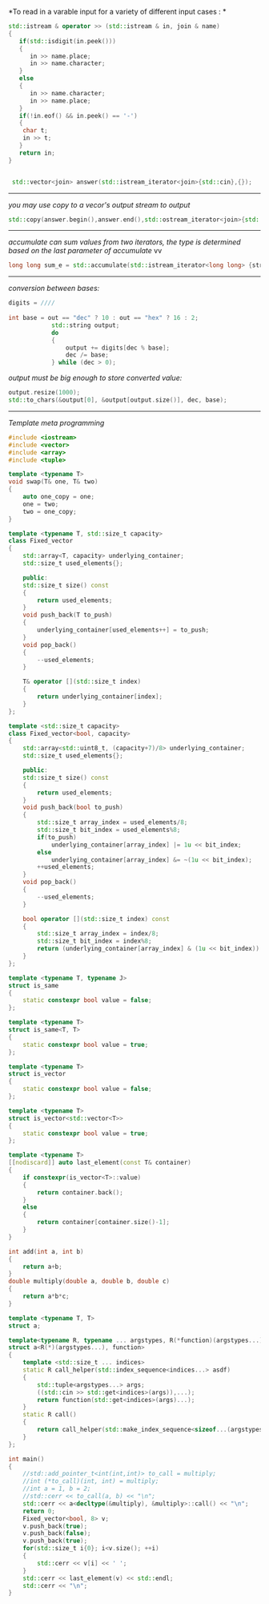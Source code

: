 *To read in a varable input for a variety of different input cases : *
```cpp
std::istream & operator >> (std::istream & in, join & name)
{
   if(std::isdigit(in.peek()))
   {
      in >> name.place;
      in >> name.character;
   }
   else
   {
      in >> name.character;
      in >> name.place;
   }
   if(!in.eof() && in.peek() == '-')
   {
    char t;
    in >> t;
   }
   return in;
}


 std::vector<join> answer(std::istream_iterator<join>{std::cin},{});
 ```
 
---------------------------------------------------------------------

*you may use copy to a vecor's output stream to output*
   
```cpp
std::copy(answer.begin(),answer.end(),std::ostream_iterator<join>{std::cout});
```

---------------------------------------------------------------------
   
*accumulate can sum values from two iterators, the type is determined based on the last parameter of accumulate*
                                                                                  vv
```cpp
long long sum_e = std::accumulate(std::istream_iterator<long long> {stream}, {}, 0ll);
```

---------------------------------------------------------------------
   
*conversion between bases:*


```cpp
digits = ////
   
int base = out == "dec" ? 10 : out == "hex" ? 16 : 2;
            std::string output;
            do 
            { 
                output += digits[dec % base];
                dec /= base;
            } while (dec > 0);
```

*output must be big enough to store converted value:*

```cpp
output.resize(1000);
std::to_chars(&output[0], &output[output.size()], dec, base);
```

----------------------------------------------------------------------

*Template meta programming*

```cpp
#include <iostream>
#include <vector>
#include <array>
#include <tuple>

template <typename T>
void swap(T& one, T& two)
{
	auto one_copy = one;
	one = two;
	two = one_copy;
}

template <typename T, std::size_t capacity>
class Fixed_vector
{
	std::array<T, capacity> underlying_container;
	std::size_t used_elements{};

	public:
	std::size_t size() const
	{
		return used_elements;
	}
	void push_back(T to_push)
	{
		underlying_container[used_elements++] = to_push;
	}
	void pop_back() 
	{
		--used_elements;
	}

	T& operator [](std::size_t index)
	{
		return underlying_container[index];
	}
};

template <std::size_t capacity>
class Fixed_vector<bool, capacity>
{
	std::array<std::uint8_t, (capacity+7)/8> underlying_container;
	std::size_t used_elements{};

	public:
	std::size_t size() const
	{
		return used_elements;
	}
	void push_back(bool to_push)
	{
		std::size_t array_index = used_elements/8;
		std::size_t bit_index = used_elements%8;
		if(to_push)
			underlying_container[array_index] |= 1u << bit_index;
		else
			underlying_container[array_index] &= ~(1u << bit_index);
		++used_elements;
	}
	void pop_back() 
	{
		--used_elements;
	}

	bool operator [](std::size_t index) const
	{
		std::size_t array_index = index/8;
		std::size_t bit_index = index%8;
		return (underlying_container[array_index] & (1u << bit_index)) != 0;
	}
};

template <typename T, typename J>
struct is_same
{
	static constexpr bool value = false;
};

template <typename T>
struct is_same<T, T>
{
	static constexpr bool value = true;
};

template <typename T>
struct is_vector
{
	static constexpr bool value = false;
};

template <typename T>
struct is_vector<std::vector<T>>
{
	static constexpr bool value = true;
};

template <typename T>
[[nodiscard]] auto last_element(const T& container)
{
	if constexpr(is_vector<T>::value)
	{
		return container.back();
	}
	else
	{
		return container[container.size()-1];
	}
}

int add(int a, int b)
{
	return a+b;
}
double multiply(double a, double b, double c)
{
	return a*b*c;
}

template <typename T, T>
struct a;

template<typename R, typename ... argstypes, R(*function)(argstypes...)>
struct a<R(*)(argstypes...), function>
{
	template <std::size_t ... indices>
	static R call_helper(std::index_sequence<indices...> asdf)
	{
		std::tuple<argstypes...> args;
		((std::cin >> std::get<indices>(args)),...);
		return function(std::get<indices>(args)...);
	}
	static R call()
	{
		return call_helper(std::make_index_sequence<sizeof...(argstypes)>());
	}
};

int main()
{
	//std::add_pointer_t<int(int,int)> to_call = multiply;
	//int (*to_call)(int, int) = multiply;
	//int a = 1, b = 2;	
	//std::cerr << to_call(a, b) << "\n";
	std::cerr << a<decltype(&multiply), &multiply>::call() << "\n";
	return 0;
	Fixed_vector<bool, 8> v;
	v.push_back(true);
	v.push_back(false);
	v.push_back(true);
	for(std::size_t i{0}; i<v.size(); ++i)
	{
		std::cerr << v[i] << ' ';
	}
	std::cerr << last_element(v) << std::endl;
	std::cerr << "\n";
}
```
